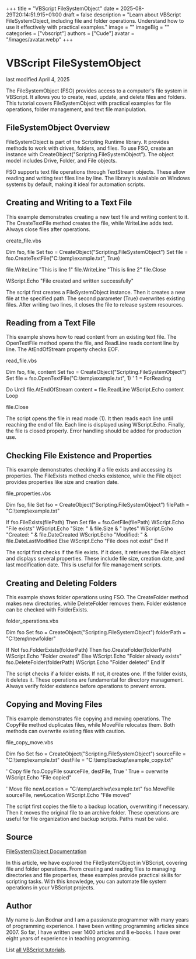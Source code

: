 +++
title = "VBScript FileSystemObject"
date = 2025-08-29T20:14:51.915+01:00
draft = false
description = "Learn about VBScript FileSystemObject, including file and folder operations. Understand how to use it effectively with practical examples."
image = ""
imageBig = ""
categories = ["vbscript"]
authors = ["Cude"]
avatar = "/images/avatar.webp"
+++

# VBScript FileSystemObject

last modified April 4, 2025

The FileSystemObject (FSO) provides access to a computer's file system in
VBScript. It allows you to create, read, update, and delete files and folders.
This tutorial covers FileSystemObject with practical examples for file
operations, folder management, and text file manipulation.

## FileSystemObject Overview

FileSystemObject is part of the Scripting Runtime library. It provides methods
to work with drives, folders, and files. To use FSO, create an instance with
CreateObject("Scripting.FileSystemObject"). The object model
includes Drive, Folder, and File objects.

FSO supports text file operations through TextStream objects. These allow reading
and writing text files line by line. The library is available on Windows systems
by default, making it ideal for automation scripts.

## Creating and Writing to a Text File

This example demonstrates creating a new text file and writing content to it.
The CreateTextFile method creates the file, while
WriteLine adds text. Always close files after operations.

create_file.vbs
  

Dim fso, file
Set fso = CreateObject("Scripting.FileSystemObject")
Set file = fso.CreateTextFile("C:\temp\example.txt", True)

file.WriteLine "This is line 1"
file.WriteLine "This is line 2"
file.Close

WScript.Echo "File created and written successfully"

The script first creates a FileSystemObject instance. Then it creates a new file
at the specified path. The second parameter (True) overwrites existing files.
After writing two lines, it closes the file to release system resources.

## Reading from a Text File

This example shows how to read content from an existing text file. The
OpenTextFile method opens the file, and ReadLine
reads content line by line. The AtEndOfStream property checks EOF.

read_file.vbs
  

Dim fso, file, content
Set fso = CreateObject("Scripting.FileSystemObject")
Set file = fso.OpenTextFile("C:\temp\example.txt", 1) ' 1 = ForReading

Do Until file.AtEndOfStream
    content = file.ReadLine
    WScript.Echo content
Loop

file.Close

The script opens the file in read mode (1). It then reads each line until
reaching the end of file. Each line is displayed using WScript.Echo. Finally,
the file is closed properly. Error handling should be added for production use.

## Checking File Existence and Properties

This example demonstrates checking if a file exists and accessing its properties.
The FileExists method checks existence, while the File object
provides properties like size and creation date.

file_properties.vbs
  

Dim fso, file
Set fso = CreateObject("Scripting.FileSystemObject")
filePath = "C:\temp\example.txt"

If fso.FileExists(filePath) Then
    Set file = fso.GetFile(filePath)
    WScript.Echo "File exists"
    WScript.Echo "Size: " &amp; file.Size &amp; " bytes"
    WScript.Echo "Created: " &amp; file.DateCreated
    WScript.Echo "Modified: " &amp; file.DateLastModified
Else
    WScript.Echo "File does not exist"
End If

The script first checks if the file exists. If it does, it retrieves the File
object and displays several properties. These include file size, creation date,
and last modification date. This is useful for file management scripts.

## Creating and Deleting Folders

This example shows folder operations using FSO. The CreateFolder
method makes new directories, while DeleteFolder removes them.
Folder existence can be checked with FolderExists.

folder_operations.vbs
  

Dim fso
Set fso = CreateObject("Scripting.FileSystemObject")
folderPath = "C:\temp\newfolder"

If Not fso.FolderExists(folderPath) Then
    fso.CreateFolder(folderPath)
    WScript.Echo "Folder created"
Else
    WScript.Echo "Folder already exists"
    fso.DeleteFolder(folderPath)
    WScript.Echo "Folder deleted"
End If

The script checks if a folder exists. If not, it creates one. If the folder
exists, it deletes it. These operations are fundamental for directory
management. Always verify folder existence before operations to prevent errors.

## Copying and Moving Files

This example demonstrates file copying and moving operations. The
CopyFile method duplicates files, while MoveFile
relocates them. Both methods can overwrite existing files with caution.

file_copy_move.vbs
  

Dim fso
Set fso = CreateObject("Scripting.FileSystemObject")
sourceFile = "C:\temp\example.txt"
destFile = "C:\temp\backup\example_copy.txt"

' Copy file
fso.CopyFile sourceFile, destFile, True ' True = overwrite
WScript.Echo "File copied"

' Move file
newLocation = "C:\temp\archive\example.txt"
fso.MoveFile sourceFile, newLocation
WScript.Echo "File moved"

The script first copies the file to a backup location, overwriting if necessary.
Then it moves the original file to an archive folder. These operations are
useful for file organization and backup scripts. Paths must be valid.

## Source

[FileSystemObject Documentation](https://learn.microsoft.com/en-us/previous-versions/windows/internet-explorer/ie-developer/scripting-articles/6kxy1a51(v=vs.84))

In this article, we have explored the FileSystemObject in VBScript, covering
file and folder operations. From creating and reading files to managing
directories and file properties, these examples provide practical skills for
scripting tasks. With this knowledge, you can automate file system operations
in your VBScript projects.

## Author

My name is Jan Bodnar and I am a passionate programmer with many years of
programming experience. I have been writing programming articles since 2007. So
far, I have written over 1400 articles and 8 e-books. I have over eight years of
experience in teaching programming.

List [all VBScript tutorials](/vbscript/).